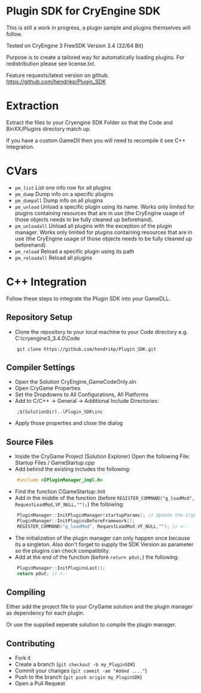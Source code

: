 Plugin SDK for CryEngine SDK
=====================================
This is still a work in progress, a plugin sample and plugins themselves will follow.

Tested on CryEngine 3 FreeSDK Version 3.4 (32/64 Bit)

Purpose is to create a tailored way for automatically loading plugins.
For redistribution please see license.txt.

Feature requests/latest version on github.
https://github.com/hendrikp/Plugin_SDK

Extraction
==========
Extract the files to your Cryengine SDK Folder
so that the Code and BinXX/Plugins directory match up.

If you have a custom GameDll then you will need
to recompile it see C++ Integration.

CVars
=====
* ```pm_list```
  List one info row for all plugins
* ```pm_dump```
  Dump info on a specific plugins
* ```pm_dumpall```
  Dump info on all plugins
* ```pm_unload```
  Unload a specific plugin using its name. Works only limited for plugins containing resources that are in use (the CryEngine usage of those objects needs to be fully cleaned up beforehand).
* ```pm_unloadall```
  Unload all plugins with the exception of the plugin manager. Works only limited for plugins containing resources that are in use (the CryEngine usage of those objects needs to be fully cleaned up beforehand).
* ```pm_reload```
  Reload a specific plugin using its path
* ```pm_reloadall```
  Reload all plugins

C++ Integration
===============
Follow these steps to integrate the Plugin SDK into your GameDLL.

Repository Setup
----------------
* Clone the repository to your local machine to your Code directory e.g. C:\cryengine3_3.4.0\Code

```
    git clone https://github.com/hendrikp/Plugin_SDK.git
```

Compiler Settings
-----------------
* Open the Solution CryEngine_GameCodeOnly.sln
* Open CryGame Properties
* Set the Dropdowns to All Configurations, All Platforms
* Add to C/C++ -> General -> Additional Include Directories:

```
    ;$(SolutionDir)..\Plugin_SDK\inc
```

* Apply those properties and close the dialog

Source Files
------------
* Inside the CryGame Project (Solution Explorer)
  Open the following File: Startup Files / GameStartup.cpp
* Add behind the existing includes the following:

```C++
    #include <IPluginManager_impl.h>
```

* Find the function CGameStartup::Init
* Add in the middle of the function (before ```REGISTER_COMMAND("g_loadMod", RequestLoadMod,VF_NULL,"");```) the following:

```C++
	PluginManager::InitPluginManager(startupParams); // Update the CryEngine SDK Version!
	PluginManager::InitPluginsBeforeFramework();
    REGISTER_COMMAND("g_loadMod", RequestLoadMod,VF_NULL,""); // <--
```

* The initialization of the plugin manager can only happen once because its a singleton.
  Also don't forget to supply the SDK Version as parameter so the plugins can check compatiblity.
* Add at the end of the function (before ```return pOut;```) the following:

```C++
    PluginManager::InitPluginsLast();
    return pOut; // <--
```

Compiling
---------
Either add the project file to your CryGame solution and the plugin manager as dependency for each plugin.

Or use the supplied seperate solution to compile the plugin manager.

Contributing
------------
* Fork it
* Create a branch (`git checkout -b my_PluginSDK`)
* Commit your changes (`git commit -am "Added ...."`)
* Push to the branch (`git push origin my_PluginSDK`)
* Open a Pull Request
